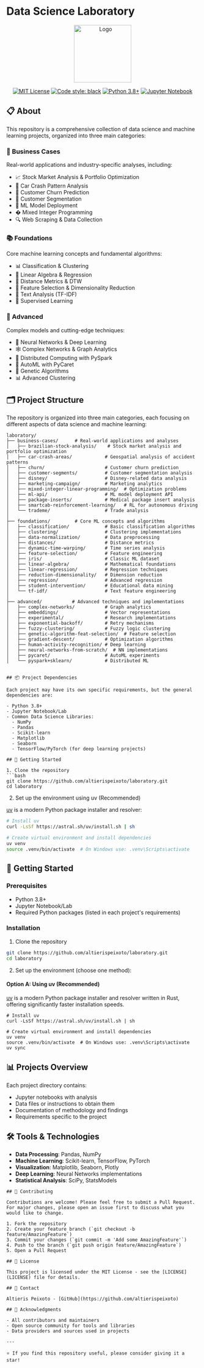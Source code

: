 # Data Science Laboratory

<p align="center">
    <img src="https://botacademy.s3.eu-central-1.amazonaws.com/9999_channel_design/logo/900x900.png" alt="Logo" width="150"/></a>
</p>

<div align="center">

[![MIT License](https://img.shields.io/badge/license-MIT-3C93B4.svg?style=flat)](http://choosealicense.com/licenses/mit/)
[![Code style: black](https://img.shields.io/badge/code%20style-black-000000.svg)](https://github.com/psf/black)
[![Python 3.8+](https://img.shields.io/badge/python-3.8+-blue.svg)](https://www.python.org/downloads/)
[![Jupyter Notebook](https://img.shields.io/badge/jupyter-%23FA0F00.svg?logo=jupyter&logoColor=white)](https://jupyter.org/)

</div>

## 📋 About

This repository is a comprehensive collection of data science and machine learning projects, organized into three main categories:

### 🏢 Business Cases
Real-world applications and industry-specific analyses, including:
- 📈 Stock Market Analysis & Portfolio Optimization
- 🚗 Car Crash Pattern Analysis
- 🔄 Customer Churn Prediction
- 👥 Customer Segmentation
- 🤖 ML Model Deployment
- � Mixed Integer Programming
- 🔍 Web Scraping & Data Collection

### 📚 Foundations
Core machine learning concepts and fundamental algorithms:
- 📊 Classification & Clustering
- 📐 Linear Algebra & Regression
- 📏 Distance Metrics & DTW
- 🔬 Feature Selection & Dimensionality Reduction
- 📝 Text Analysis (TF-IDF)
- 🎯 Supervised Learning

### 🚀 Advanced
Complex models and cutting-edge techniques:
- 🧠 Neural Networks & Deep Learning
- 🕸️ Complex Networks & Graph Analytics
- 🔄 Distributed Computing with PySpark
- 🎯 AutoML with PyCaret
- 🧬 Genetic Algorithms
- 📊 Advanced Clustering

## 🗂️ Project Structure

The repository is organized into three main categories, each focusing on different aspects of data science and machine learning:

```
laboratory/
├── business-cases/      # Real-world applications and analyses
│   ├── brazilian-stock-analysis/    # Stock market analysis and portfolio optimization
│   ├── car-crash-areas/            # Geospatial analysis of accident patterns
│   ├── churn/                      # Customer churn prediction
│   ├── customer-segments/          # Customer segmentation analysis
│   ├── disney/                     # Disney-related data analysis
│   ├── marketing-campaign/         # Marketing analytics
│   ├── mixed-integer-linear-programming/  # Optimization problems
│   ├── ml-api/                     # ML model deployment API
│   ├── package-inserts/            # Medical package insert analysis
│   ├── smartcab-reinforcement-learning/   # RL for autonomous driving
│   └── trademe/                    # Trade analysis
│
├── foundations/         # Core ML concepts and algorithms
│   ├── classification/             # Basic classification algorithms
│   ├── clustering/                 # Clustering implementations
│   ├── data-normalization/         # Data preprocessing
│   ├── distances/                  # Distance metrics
│   ├── dynamic-time-warping/       # Time series analysis
│   ├── feature-selection/          # Feature engineering
│   ├── iris/                       # Classic ML dataset
│   ├── linear-algebra/             # Mathematical foundations
│   ├── linear-regression/          # Regression techniques
│   ├── reduction-dimensionality/   # Dimension reduction
│   ├── regression/                 # Advanced regression
│   ├── student-intervention/       # Educational data mining
│   └── tf-idf/                     # Text feature engineering
│
├── advanced/           # Advanced techniques and implementations
│   ├── complex-networks/           # Graph analytics
│   ├── embeddings/                 # Vector representations
│   ├── experimental/               # Research implementations
│   ├── exponential-backoff/        # Retry mechanisms
│   ├── fuzzy-clustering/           # Fuzzy logic clustering
│   ├── genetic-algorithm-feat-selection/  # Feature selection
│   ├── gradient-descent/           # Optimization algorithms
│   ├── human-activity-recognition/ # Deep learning
│   ├── neural-networks-from-scratch/  # NN implementations
│   ├── pycaret/                    # AutoML experiments
│   └── pyspark+sklearn/            # Distributed ML
```

```

## 📦 Project Dependencies

Each project may have its own specific requirements, but the general dependencies are:

- Python 3.8+
- Jupyter Notebook/Lab
- Common Data Science Libraries:
  - NumPy
  - Pandas
  - Scikit-learn
  - Matplotlib
  - Seaborn
  - TensorFlow/PyTorch (for deep learning projects)

## 🚀 Getting Started

1. Clone the repository
```bash
git clone https://github.com/altierispeixoto/laboratory.git
cd laboratory
```

2. Set up the environment using uv (Recommended)

[uv](https://github.com/astral-sh/uv) is a modern Python package installer and resolver:

```bash
# Install uv
curl -LsSf https://astral.sh/uv/install.sh | sh

# Create virtual environment and install dependencies
uv venv
source .venv/bin/activate  # On Windows use: .venv\Scripts\activate
```

## 🚀 Getting Started

### Prerequisites

- Python 3.8+
- Jupyter Notebook/Lab
- Required Python packages (listed in each project's requirements)

### Installation

1. Clone the repository
```bash
git clone https://github.com/altierispeixoto/laboratory.git
cd laboratory
```

2. Set up the environment (choose one method):

#### Option A: Using uv (Recommended)
[uv](https://github.com/astral-sh/uv) is a modern Python package installer and resolver written in Rust, offering significantly faster installation speeds.


```
# Install uv
curl -LsSf https://astral.sh/uv/install.sh | sh

# Create virtual environment and install dependencies
uv venv
source .venv/bin/activate  # On Windows use: .venv\Scripts\activate
uv sync
```


## 📊 Projects Overview

Each project directory contains:
- Jupyter notebooks with analysis
- Data files or instructions to obtain them
- Documentation of methodology and findings
- Requirements specific to the project

## 🛠️ Tools & Technologies

- **Data Processing**: Pandas, NumPy
- **Machine Learning**: Scikit-learn, TensorFlow, PyTorch
- **Visualization**: Matplotlib, Seaborn, Plotly
- **Deep Learning**: Neural Networks implementations
- **Statistical Analysis**: SciPy, StatsModels

```
## 📝 Contributing

Contributions are welcome! Please feel free to submit a Pull Request. For major changes, please open an issue first to discuss what you would like to change.

1. Fork the repository
2. Create your feature branch (`git checkout -b feature/AmazingFeature`)
3. Commit your changes (`git commit -m 'Add some AmazingFeature'`)
4. Push to the branch (`git push origin feature/AmazingFeature`)
5. Open a Pull Request

## 📜 License

This project is licensed under the MIT License - see the [LICENSE](LICENSE) file for details.

## 📧 Contact

Altieris Peixoto - [GitHub](https://github.com/altierispeixoto)

## 🙏 Acknowledgments

- All contributors and maintainers
- Open source community for tools and libraries
- Data providers and sources used in projects

---

⭐️ If you find this repository useful, please consider giving it a star!

